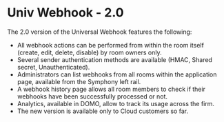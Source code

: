 # Univ Webhook - 2.0

The 2.0 version of the Universal Webhook features the following:

* All webhook actions can be performed from within the room itself (create, edit, delete, disable) by room owners only.
* Several sender authentication methods are available (HMAC, Shared secret, Unauthenticated).
* Administrators can list webhooks from all rooms within the application page, available from the Symphony left rail.
* A webhook history page allows all room members to check if their webhooks have been successfully processed or not.
* Analytics, available in DOMO, allow to track its usage across the firm.
* The new version is available only to Cloud customers so far.

